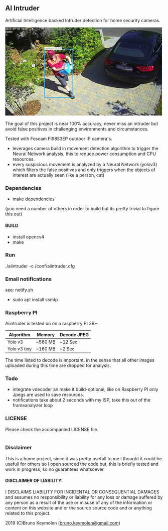 ## AI Intruder

Artificial Intelligence backed Intruder detection for home security cameras.
   
<img src="doc/alarm.img.1.jpg" width="500">
    
  
The goal of this project is near 100% accuracy, never miss an intruder but avoid false positives in challenging environments and circumstances. 
  
Tested with Foscam FI9853EP outdoor IP camera's.
  
- leverages camera build in movement detection algorithm to trigger the Neural Network analysis, this to reduce power consumption and CPU resources.
- every suspicious movement is analyzed by a Neural Network (yolov3) which filters the false positives and only triggers when the objects of interest are actually seen (like a person, cat)
  

### Dependencies
- make dependencies
  
(you need a number of others in order to build but its pretty trivial to figure this out)
  
  
#### BUILD
- install opencv4
- make
 

### Run  
./aiintruder -c /conf/aiintruder.cfg<br>
  
 
### Email notifications  
see: notify.sh  
 - sudo apt install ssmtp
  

### Raspberry PI
Aiintruder is tested on on a raspberry PI 3B+

| Algorithm   | Memory  | Decode JPEG |
|-------------|---------|-------------| 
|Yolo v3      | ~560 MB | ~12 Sec     | 
|Yolo v3 tiny | ~160 MB | ~2 Sec      | 

The time listed to decode is important, in the sense that all other images uploaded during this time are dropped for analysis.  


### Todo
- integrate vdecoder an make it build-optional, like on Raspberry PI only Jpegs are used to save resources.  
- notifications take about 2 seconds with my ISP, take this out of the frameanalyzer loop

### LICENSE
Please check the accompanied LICENSE file.<br><br>

### Disclaimer
This is a home project, since it was pretty usefull to me I thought it could be usefull for others so I open sourced the code  but, this is briefly tested and work in progress, so no guarantees whatsoever.

#### DISCLAIMER OF LIABILITY: 
I DISCLAIMS LIABILITY FOR INCIDENTAL OR CONSEQUENTIAL DAMAGES and assumes no responsibility or liability for any loss or damage suffered by any person as a result of the use or misuse of any of the information or content on this website and or the source source code and or anything related to this project. 


2019 (C)Bruno Keymolen (bruno.keymolen@gmail.com)
